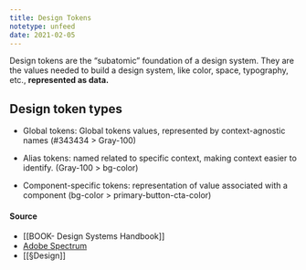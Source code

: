 ```yaml
---
title: Design Tokens
notetype: unfeed
date: 2021-02-05
---
```


Design tokens are the “subatomic” foundation of a design system. They are the values needed to build a design system, like color, space, typography, etc., **represented as data.**

## Design token types
- Global tokens: Global tokens values, represented by context-agnostic names (#343434 > Gray-100)

- Alias tokens: named related to specific context, making context easier to identify. (Gray-100 > bg-color)

- Component-specific tokens: representation of value associated with a component (bg-color > primary-button-cta-color)

#### Source
- [[BOOK- Design Systems Handbook]] 
- [Adobe Spectrum](https://spectrum.adobe.com/page/design-tokens/)
- [[§Design]]